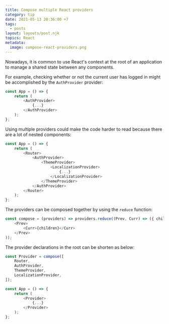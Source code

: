 ```yaml
---
title: Compose multiple React providers
category: tip
date: 2021-05-13 20:36:00 +7
tags:
  - posts
layout: layouts/post.njk
topics: React
metadata:
  image: compose-react-providers.png
---
```


Nowadays, it is common to use React's context at the root of an application to manage a shared state between any components.

For example, checking whether or not the current user has logged in might be accomplished by the `AuthProvider` provider:

```js
const App = () => {
    return (
        <AuthProvider>
            {...}
        </AuthProvider>
    );
};
```

Using multiple providers could make the code harder to read because there are a lot of nested components:

```js
const App = () => {
    return (
        <Router>
            <AuthProvider>
                <ThemeProvider>
                    <LocalizationProvider>
                        {...}
                    </LocalizationProvider>
                </ThemeProvider>
            </AuthProvider>
        </Router>
    );
};
```

The providers can be composed together by using the `reduce` function:

```js
const compose = (providers) => providers.reduce((Prev, Curr) => ({ children }) => (
    <Prev>
        <Curr>{children}</Curr>
    </Prev>
));
```

The provider declarations in the root can be shorten as below:

```js
const Provider = compose([
    Router,
    AuthProvider,
    ThemeProvider,
    LocalizationProvider,
]);

const App = () => {
    return (
        <Provider>
            {...}
        </Provider>
    );
};
```